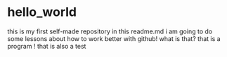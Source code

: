 # hello_world
this is my first self-made repository
in this readme.md i am going to do some lessons about how to work better with github!
what is that?
that is a program !
that is also a test
